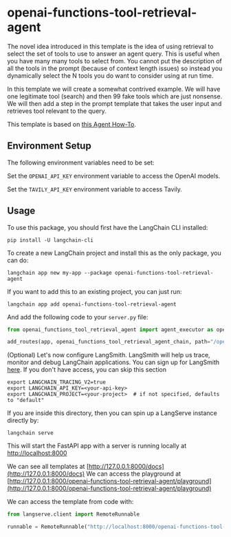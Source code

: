 # openai-functions-tool-retrieval-agent

The novel idea introduced in this template is the idea of using retrieval to select the set of tools to use to answer an agent query. This is useful when you have many many tools to select from. You cannot put the description of all the tools in the prompt (because of context length issues) so instead you dynamically select the N tools you do want to consider using at run time.

In this template we will create a somewhat contrived example. We will have one legitimate tool (search) and then 99 fake tools which are just nonsense. We will then add a step in the prompt template that takes the user input and retrieves tool relevant to the query.

This template is based on [this Agent How-To](https://python.langchain.com/v0.2/docs/templates/openai-functions-agent/).

## Environment Setup

The following environment variables need to be set:

Set the `OPENAI_API_KEY` environment variable to access the OpenAI models.

Set the `TAVILY_API_KEY` environment variable to access Tavily.

## Usage

To use this package, you should first have the LangChain CLI installed:

```shell
pip install -U langchain-cli
```

To create a new LangChain project and install this as the only package, you can do:

```shell
langchain app new my-app --package openai-functions-tool-retrieval-agent
```

If you want to add this to an existing project, you can just run:

```shell
langchain app add openai-functions-tool-retrieval-agent
```

And add the following code to your `server.py` file:
```python
from openai_functions_tool_retrieval_agent import agent_executor as openai_functions_tool_retrieval_agent_chain

add_routes(app, openai_functions_tool_retrieval_agent_chain, path="/openai-functions-tool-retrieval-agent")
```

(Optional) Let's now configure LangSmith. 
LangSmith will help us trace, monitor and debug LangChain applications. 
You can sign up for LangSmith [here](https://smith.langchain.com/). 
If you don't have access, you can skip this section


```shell
export LANGCHAIN_TRACING_V2=true
export LANGCHAIN_API_KEY=<your-api-key>
export LANGCHAIN_PROJECT=<your-project>  # if not specified, defaults to "default"
```

If you are inside this directory, then you can spin up a LangServe instance directly by:

```shell
langchain serve
```

This will start the FastAPI app with a server is running locally at 
[http://localhost:8000](http://localhost:8000)

We can see all templates at [http://127.0.0.1:8000/docs](http://127.0.0.1:8000/docs)
We can access the playground at [http://127.0.0.1:8000/openai-functions-tool-retrieval-agent/playground](http://127.0.0.1:8000/openai-functions-tool-retrieval-agent/playground)  

We can access the template from code with:

```python
from langserve.client import RemoteRunnable

runnable = RemoteRunnable("http://localhost:8000/openai-functions-tool-retrieval-agent")
```
